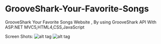 GrooveShark-Your-Favorite-Songs
===============================

GrooveShark Your Favorite Songs Website , By using GrooveShark API
With ASP.NET MVC5,HTML4,CSS,JavaScript

Screen Shots:
![alt tag](http://oi61.tinypic.com/155rzbc.jpg)
![alt tag](http://oi59.tinypic.com/2u9iwxj.jpg)


